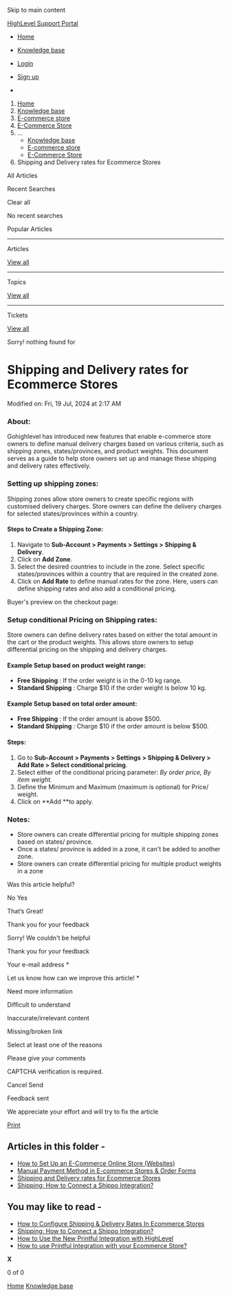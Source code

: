 Skip to main content

[ HighLevel Support Portal ](https://help.gohighlevel.com)

  * [ Home ](/support/home)
  * [ Knowledge base ](/support/solutions)

  * [Login](/support/login)
  * [Sign up](/support/signup)
  * 

  1. [Home](/support/home)
  2. [Knowledge base](/support/solutions)
  3. [E-commerce store](/support/solutions/155000000059)
  4. [E-Commerce Store](/support/solutions/folders/155000000182)
  5. ... 
     * [Knowledge base](/support/solutions)
     * [E-commerce store](/support/solutions/155000000059)
     * [E-Commerce Store](/support/solutions/folders/155000000182)
  6. Shipping and Delivery rates for Ecommerce Stores

All  Articles 

Recent Searches

Clear all

No recent searches

Popular Articles

* * *

Articles

[View all](/support/search/solutions)

* * *

Topics

[View all](/support/search/topics)

* * *

Tickets

[View all](/support/search/tickets)

Sorry! nothing found for   

# Shipping and Delivery rates for Ecommerce Stores

Modified on: Fri, 19 Jul, 2024 at 2:17 AM

### **About:**

Gohighlevel has introduced new features that enable e-commerce store owners to define manual delivery charges based on various criteria, such as shipping zones, states/provinces, and product weights. This document serves as a guide to help store owners set up and manage these shipping and delivery rates effectively.

### **Setting up shipping zones:**

Shipping zones allow store owners to create specific regions with customised delivery charges. Store owners can define the delivery charges for selected states/provinces within a country.

####   

#### Steps to Create a Shipping Zone:

  1. Navigate to **Sub-Account > Payments > Settings > Shipping & Delivery**.
  2. Click on **Add Zone**.
  3. Select the desired countries to include in the zone. Select specific states/provinces within a country that are required in the created zone.
  4. Click on **Add Rate** to define manual rates for the zone. Here, users can define shipping rates and also add a conditional pricing.

Buyer's preview on the checkout page:

###   

### **Setup conditional Pricing on Shipping rates:**

Store owners can define delivery rates based on either the total amount in the cart or the product weights. This allows store owners to setup differential pricing on the shipping and delivery charges.

#### Example Setup based on product weight range:

  * **Free Shipping** : If the order weight is in the 0-10 kg range.
  * **Standard Shipping** : Charge $10 if the order weight is below 10 kg.

#### Example Setup based on total order amount:

  * **Free Shipping** : If the order amount is above $500.
  * **Standard Shipping** : Charge $10 if the order amount is below $500.

#### Steps:

  1. Go to **Sub-Account > Payments > Settings > Shipping & Delivery > Add Rate > Select conditional pricing**.
  2. Select either of the conditional pricing parameter: _By order price, By item weight._
  3. Define the Minimum and Maximum (maximum is optional) for Price/ weight.
  4. Click on **Add  **to apply.

### **Notes:**

  * Store owners can create differential pricing for multiple shipping zones based on states/ province.
  * Once a states/ province is added in a zone, it can't be added to another zone.
  * Store owners can create differential pricing for multiple product weights in a zone

Was this article helpful?

No  Yes 

That’s Great!

Thank you for your feedback

Sorry! We couldn't be helpful

Thank you for your feedback

Your e-mail address *

Let us know how can we improve this article! *

Need more information 

Difficult to understand 

Inaccurate/irrelevant content 

Missing/broken link 

Select at least one of the reasons 

Please give your comments 

CAPTCHA verification is required. 

Cancel  Send 

Feedback sent

We appreciate your effort and will try to fix the article

[Print](javascript:print\(\))

## Articles in this folder -

  * [How to Set Up an E-Commerce Online Store (Websites)](/support/solutions/articles/155000001157-how-to-set-up-an-e-commerce-online-store-websites-)
  * [Manual Payment Method in E-commerce Stores & Order Forms](/support/solutions/articles/155000002897-manual-payment-method-in-e-commerce-stores-order-forms)
  * [Shipping and Delivery rates for Ecommerce Stores](/support/solutions/articles/155000002842-shipping-and-delivery-rates-for-ecommerce-stores)
  * [Shipping: How to Connect a Shippo Integration?](/support/solutions/articles/155000003109-shipping-how-to-connect-a-shippo-integration-)

## You may like to read -

  * [How to Configure Shipping & Delivery Rates In Ecommerce Stores](/support/solutions/articles/155000002428-how-to-configure-shipping-delivery-rates-in-ecommerce-stores)
  * [Shipping: How to Connect a Shippo Integration?](/support/solutions/articles/155000003109-shipping-how-to-connect-a-shippo-integration-)
  * [How to Use the New Printful Integration with HighLevel](/support/solutions/articles/155000002602-how-to-use-the-new-printful-integration-with-highlevel)
  * [How to use Printful Integration with your Ecommerce Store?](/support/solutions/articles/155000002442-how-to-use-printful-integration-with-your-ecommerce-store-)

**X**

0 of 0 []()

[Home](/support/home) [Knowledge base](/support/solutions)
